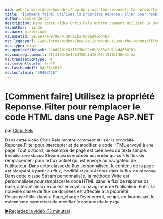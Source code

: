 ```yaml
---
uid: web-forms/videos/how-do-i/how-do-i-use-the-reponsefilter-property-to-replace-html-in-an-aspnet-page
title: '[Comment faire] Utilisez la propriété Reponse.Filter pour remplacer le code HTML dans une Page ASP.NET | Microsoft Docs'
author: rick-anderson
description: Dans cette vidéo Chris Pels montre comment utiliser la propriété Reponse.Filter pour intercepter et de modifier le code HTML envoyé à une page. Tout d’abord, un exemple de page est créée w...
ms.author: riande
ms.date: 01/29/2009
ms.assetid: 3e5ae74a-9798-47d8-a2b3-0d8ad42dd4bc
msc.legacyurl: /web-forms/videos/how-do-i/how-do-i-use-the-reponsefilter-property-to-replace-html-in-an-aspnet-page
msc.type: video
ms.openlocfilehash: 2ebd9162f81f5270c92c6b8d55e2d2dad4660701
ms.sourcegitcommit: 0f1119340e4464720cfd16d0ff15764746ea1fea
ms.translationtype: MT
ms.contentlocale: fr-FR
ms.lasthandoff: 04/17/2019
ms.locfileid: "59403426"
---
```

# <a name="how-do-i-use-the-reponsefilter-property-to-replace-html-in-an-aspnet-page"></a>[Comment faire] Utilisez la propriété Reponse.Filter pour remplacer le code HTML dans une Page ASP.NET

par [Chris Pels](https://twitter.com/chrispels)

Dans cette vidéo Chris Pels montre comment utiliser la propriété Reponse.Filter pour intercepter et de modifier le code HTML envoyé à une page. Tout d’abord, un exemple de page est créé avec du texte simple. Ensuite, une classe Stream personnalisée est créée qui sert le flux de remplacement pour le flux actuel qui est envoyé au navigateur de l’utilisateur. Dans cette classe de flux personnalisée, le contenu de la page est récupéré à partir du flux, modifié et puis écrites dans le flux de réponse. Dans cette classe Stream personnalisée, la méthode Write est personnalisée pour remplacer le code HTML dans le flux de réponse de base, altérant ainsi ce qui est envoyé au navigateur de l’utilisateur. Enfin, la nouvelle classe de flux de données est affectée à la propriété Response.Filter dans la Page\_charge l’événement, ce qui, en fournissant le mécanisme permettant de modifier le contenu de la page.

[&#9654;Regardez la vidéo (13 minutes)](https://channel9.msdn.com/Blogs/ASP-NET-Site-Videos/how-do-i-use-the-reponsefilter-property-to-replace-html-in-an-aspnet-page)
